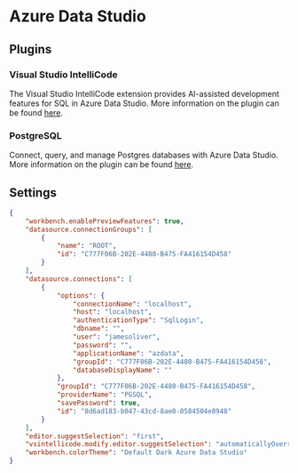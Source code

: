 # Azure Data Studio

## Plugins 

### Visual Studio IntelliCode

The Visual Studio IntelliCode extension provides AI-assisted development features for SQL in Azure Data Studio. More information on the plugin can be found [here](https://github.com/MicrosoftDocs/intellicode).

### PostgreSQL

Connect, query, and manage Postgres databases with Azure Data Studio. More information on the plugin can be found [here](https://github.com/Microsoft/azuredatastudio-postgresql/).

## Settings 

```json
{
    "workbench.enablePreviewFeatures": true,
    "datasource.connectionGroups": [
        {
            "name": "ROOT",
            "id": "C777F06B-202E-4480-B475-FA416154D458"
        }
    ],
    "datasource.connections": [
        {
            "options": {
                "connectionName": "localhost",
                "host": "localhost",
                "authenticationType": "SqlLogin",
                "dbname": "",
                "user": "jamesoliver",
                "password": "",
                "applicationName": "azdata",
                "groupId": "C777F06B-202E-4480-B475-FA416154D458",
                "databaseDisplayName": ""
            },
            "groupId": "C777F06B-202E-4480-B475-FA416154D458",
            "providerName": "PGSQL",
            "savePassword": true,
            "id": "8d6ad183-b047-43cd-8ae0-0584504e8948"
        }
    ],
    "editor.suggestSelection": "first",
    "vsintellicode.modify.editor.suggestSelection": "automaticallyOverrodeDefaultValue",
    "workbench.colorTheme": "Default Dark Azure Data Studio"
}
```
